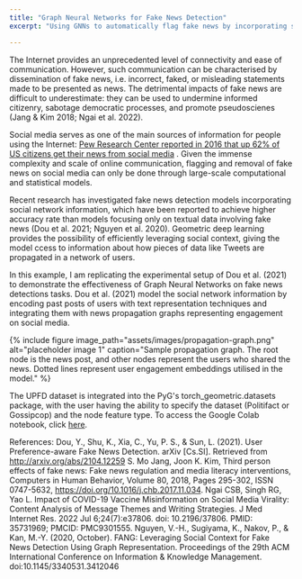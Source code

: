 ```yaml
---
title: "Graph Neural Networks for Fake News Detection"
excerpt: "Using GNNs to automatically flag fake news by incorporating social network information."

---
```


The Internet provides an unprecedented level of connectivity and ease of communication. However, such communication can be characterised by dissemination of fake news, i.e. incorrect, faked, or misleading statements made to be presented as news. The detrimental impacts of fake news are difficult to underestimate: they can be used to undermine informed citizenry, sabotage democratic processes, and promote pseudoscienes (Jang & Kim 2018; Ngai et al. 2022). 

Social media serves as one of the main sources of information for people using the Internet: <a href="[url](https://www.pewresearch.org/journalism/2016/05/26/news-use-across-social-media-platforms-2016/)">Pew Research Center reported in 2016 that up 62% of US citizens get their news from social media</a> . Given the immense complexity and scale of online communication, flagging and removal of fake news on social media can only be done through large-scale computational and statistical models. 

Recent research has investigated fake news detection models incorporating social network information, which have been reported to achieve higher accuracy rate than models focusing only on textual data involving fake news (Dou et al. 2021; Nguyen et al. 2020). Geometric deep learning provides the possibility of efficiently leveraging social context, giving the model ccess to information about how pieces of data like Tweets are propagated in a network of users.

In this example, I am replicating the experimental setup of Dou et al. (2021) to demonstrate the effectiveness of Graph Neural Networks on fake news detections tasks. Dou et al. (2021) model the social network information by encoding past posts of users with text representation techniques and integrating them with news propagation graphs representing engagement on social media. 


{% include figure image_path="assets/images/propagation-graph.png" alt="placeholder image 1" caption="Sample propagation graph. The root node is the news post, and other nodes represent the users who shared the news. Dotted lines represent user engagement embeddings utilised in the model." %}

The UPFD dataset is integrated into the PyG's torch_geometric.datasets package, with the user having the ability to specify the dataset (Politifact or Gossipcop) and the node feature type. To access the Google Colab notebook, click <a href="[url](https://github.com/przemekkubiak/graph-fake-news-detection/tree/main)">here</a>. 

References:
Dou, Y., Shu, K., Xia, C., Yu, P. S., & Sun, L. (2021). User Preference-aware Fake News Detection. arXiv [Cs.SI]. Retrieved from http://arxiv.org/abs/2104.12259
S. Mo Jang, Joon K. Kim, Third person effects of fake news: Fake news regulation and media literacy interventions, Computers in Human Behavior, Volume 80, 2018, Pages 295-302, ISSN 0747-5632, https://doi.org/10.1016/j.chb.2017.11.034.
Ngai CSB, Singh RG, Yao L. Impact of COVID-19 Vaccine Misinformation on Social Media Virality: Content Analysis of Message Themes and Writing Strategies. J Med Internet Res. 2022 Jul 6;24(7):e37806. doi: 10.2196/37806. PMID: 35731969; PMCID: PMC9301555. 
Nguyen, V.-H., Sugiyama, K., Nakov, P., & Kan, M.-Y. (2020, October). FANG: Leveraging Social Context for Fake News Detection Using Graph Representation. Proceedings of the 29th ACM International Conference on Information & Knowledge Management. doi:10.1145/3340531.3412046




